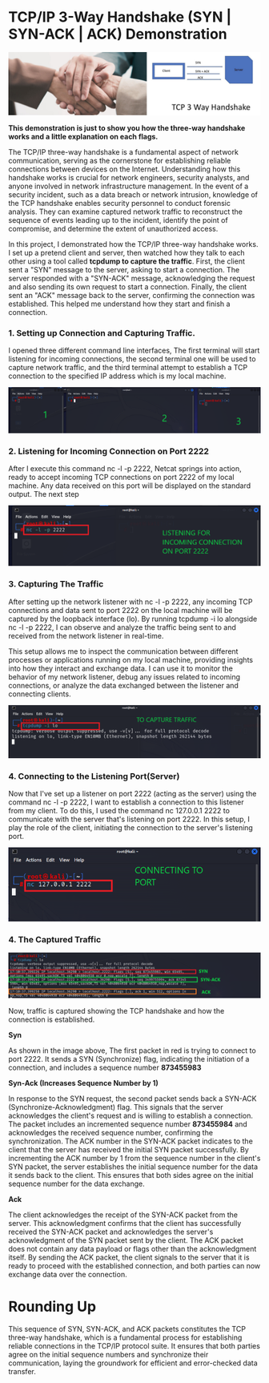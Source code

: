 # TCP/IP 3-Way Handshake (SYN | SYN-ACK | ACK) Demonstration

<img src="https://github.com/bayulus/TCP-IP-Handshake/blob/main/header.png?raw=true" >

**This demonstration is just to show you how the three-way handshake works and a little explanation on each flags.**

The TCP/IP three-way handshake is a fundamental aspect of network communication, serving as the cornerstone for establishing reliable connections between devices on the Internet. Understanding how this handshake works is crucial for network engineers, security analysts, and anyone involved in network infrastructure management. In the event of a security incident, such as a data breach or network intrusion, knowledge of the TCP handshake enables security personnel to conduct forensic analysis. They can examine captured network traffic to reconstruct the sequence of events leading up to the incident, identify the point of compromise, and determine the extent of unauthorized access.

In this project, I demonstrated how the TCP/IP three-way handshake works. I set up a pretend client and server, then watched how they talk to each other using a tool called **tcpdump to capture the traffic**. First, the client sent a "SYN" message to the server, asking to start a connection. The server responded with a "SYN-ACK" message, acknowledging the request and also sending its own request to start a connection. Finally, the client sent an "ACK" message back to the server, confirming the connection was established. This helped me understand how they start and finish a connection.

<h3>1. Setting up Connection and Capturing Traffic.</h3>
<p>I opened three different command line interfaces, The first terminal will start listening for incoming connections, the second terminal one will be used to capture network traffic, and the third terminal attempt to establish a TCP connection to the specified IP address which is my local machine.</p>

<img src="https://github.com/bayulus/TCP-IP-Handshake/blob/main/1.PNG?raw=true" >

<h3>2. Listening for Incoming Connection on Port 2222  </h3>
<p> After I execute this command nc -l -p 2222, Netcat springs into action, ready to accept incoming TCP connections on port 2222 of my local machine. Any data received on this port will be displayed on the standard output. The next step </p> 

<img src="https://github.com/bayulus/TCP-IP-Handshake/blob/main/2.PNG?raw=true" >

<h3>3. Capturing The Traffic </h3>
<p>After setting up the network listener with nc -l -p 2222, any incoming TCP connections and data sent to port 2222 on the local machine will be captured by the loopback interface (lo). By running tcpdump -i lo alongside nc -l -p 2222, I can observe and analyze the traffic being sent to and received from the network listener in real-time.

This setup allows me to inspect the communication between different processes or applications running on my local machine, providing insights into how they interact and exchange data. I can use it to monitor the behavior of my network listener, debug any issues related to incoming connections, or analyze the data exchanged between the listener and connecting clients.</p>

<img src="https://github.com/bayulus/TCP-IP-Handshake/blob/main/3.PNG?raw=true" >

<h3>4. Connecting to the Listening Port(Server)</h3>

<p>Now that I've set up a listener on port 2222 (acting as the server) using the command nc -l -p 2222, I want to establish a connection to this listener from my client. To do this, I used the command nc 127.0.0.1 2222 to communicate with the server that's listening on port 2222. In this setup, I play the role of the client, initiating the connection to the server's listening port.</p>

<img src="https://github.com/bayulus/TCP-IP-Handshake/blob/main/4.PNG?raw=true" >

<h3>4. The Captured Traffic</h3>

<img src="https://github.com/bayulus/TCP-IP-Handshake/blob/main/5.PNG?raw=true" >
<p>Now, traffic is captured showing the TCP handshake and how the connection is established.</p>

**Syn**

As shown in the image above, The first packet in red is trying to connect to port 2222. It sends a SYN (Synchronize) flag, indicating the initiation of a connection, and includes a sequence number **873455983**

**Syn-Ack (Increases Sequence Number by 1)** 

In response to the SYN request, the second packet sends back a SYN-ACK (Synchronize-Acknowledgment) flag. This signals that the server acknowledges the client's request and is willing to establish a connection. The packet includes an incremented sequence number **873455984** and acknowledges the received sequence number, confirming the synchronization.  The ACK number in the SYN-ACK packet indicates to the client that the server has received the initial SYN packet successfully. By incrementing the ACK number by 1 from the sequence number in the client's SYN packet, the server establishes the initial sequence number for the data it sends back to the client. This ensures that both sides agree on the initial sequence number for the data exchange.

**Ack**

The client acknowledges the receipt of the SYN-ACK packet from the server.
This acknowledgment confirms that the client has successfully received the SYN-ACK packet and acknowledges the server's acknowledgment of the SYN packet sent by the client. The ACK packet does not contain any data payload or flags other than the acknowledgment itself.
By sending the ACK packet, the client signals to the server that it is ready to proceed with the established connection, and both parties can now exchange data over the connection.

# Rounding Up

This sequence of SYN, SYN-ACK, and ACK packets constitutes the TCP three-way handshake, which is a fundamental process for establishing reliable connections in the TCP/IP protocol suite. It ensures that both parties agree on the initial sequence numbers and synchronize their communication, laying the groundwork for efficient and error-checked data transfer.









